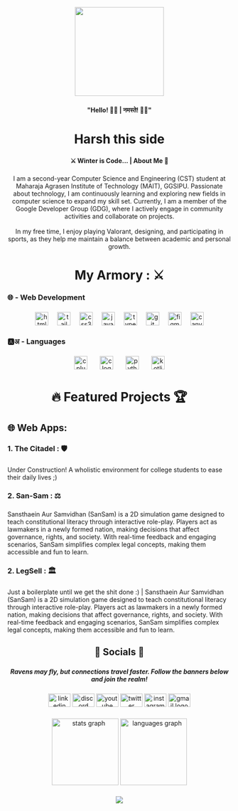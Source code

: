 <br clear="both">

<div align="center">
  <img height="200" src="[https://www.google.com/url?sa=i&url=https%3A%2F%2Fwww.vecteezy.com%2Fvector-art%2F25894618-cute-word-hello-cartoon-style-vector-illustration&psig=AOvVaw0tUbVUNrVfx5GjL15GxAXt&ust=1727281281014000&source=images&cd=vfe&opi=89978449&ved=0CBQQjRxqFwoTCLCpiav-24gDFQAAAAAdAAAAABAE](https://drive.google.com/file/d/1Z24QciWCZGtDbnSKR_kbBE-JELjhGnT3/view?usp=sharing)"  />
</div>

###

<h4 align="center">"Hello! 👋✨ | नमस्ते! 🙏✨"</h4>

###

<h1 align="center">Harsh this side</h1>

###

<p align="left"></p>

###

<h4 align="center">⚔️ Winter is Code... | About Me 🐺</h4>

###

<p align="center">I am a second-year Computer Science and Engineering (CST) student at Maharaja Agrasen Institute of Technology (MAIT), GGSIPU. Passionate about technology, I am continuously learning and exploring new fields in computer science to expand my skill set. Currently, I am a member of the Google Developer Group (GDG), where I actively engage in community activities and collaborate on projects.<br><br>In my free time, I enjoy playing Valorant, designing, and participating in sports, as they help me maintain a balance between academic and personal growth.</p>

###

<p align="left"></p>

###

<h1 align="center">My Armory : ⚔️</h1>

###

<p align="left"></p>

###

<h3 align="left">🌐 - Web Development</h3>

###

<div align="center">
  <img src="https://cdn.simpleicons.org/html5/E34F26" height="30" alt="html5 logo"  />
  <img width="12" />
  <img src="https://cdn.simpleicons.org/tailwindcss/06B6D4" height="30" alt="tailwindcss logo"  />
  <img width="12" />
  <img src="https://cdn.simpleicons.org/css3/1572B6" height="30" alt="css3 logo"  />
  <img width="12" />
  <img src="https://cdn.simpleicons.org/javascript/F7DF1E" height="30" alt="javascript logo"  />
  <img width="12" />
  <img src="https://cdn.simpleicons.org/typescript/3178C6" height="30" alt="typescript logo"  />
  <img width="12" />
  <img src="https://cdn.simpleicons.org/git/F05032" height="30" alt="git logo"  />
  <img width="12" />
  <img src="https://cdn.jsdelivr.net/gh/devicons/devicon/icons/figma/figma-original.svg" height="30" alt="figma logo"  />
  <img width="12" />
  <img src="https://cdn.jsdelivr.net/gh/devicons/devicon/icons/canva/canva-original.svg" height="30" alt="canva logo"  />
</div>

###

<h3 align="left">🅰️अ - Languages</h3>

###

<div align="center">
  <img src="https://cdn.jsdelivr.net/gh/devicons/devicon/icons/cplusplus/cplusplus-original.svg" height="30" alt="cplusplus logo"  />
  <img width="20" />
  <img src="https://cdn.jsdelivr.net/gh/devicons/devicon/icons/c/c-original.svg" height="30" alt="c logo"  />
  <img width="20" />
  <img src="https://cdn.jsdelivr.net/gh/devicons/devicon/icons/python/python-original.svg" height="30" alt="python logo"  />
  <img width="20" />
  <img src="https://cdn.jsdelivr.net/gh/devicons/devicon/icons/kotlin/kotlin-original.svg" height="30" alt="kotlin logo"  />
</div>

###

<p align="left"></p>

###

<p align="left"></p>

###

<h1 align="center">🔥 Featured Projects 🏆</h1>

###

<p align="left"></p>

###

<h2 align="left">🌐 Web Apps:</h2>

###

<h3 align="left">1. The Citadel :  🛡️</h3>

###

<p align="left">Under Construction! A wholistic environment for college students to ease their daily lives ;)</p>

###

<p align="left"></p>

###

<h3 align="left">2. San-Sam : ⚖️</h3>

###

<p align="left">Sansthaein Aur Samvidhan (SanSam) is a 2D simulation game designed to teach constitutional literacy through interactive role-play. Players act as lawmakers in a newly formed nation, making decisions that affect governance, rights, and society. With real-time feedback and engaging scenarios, SanSam simplifies complex legal concepts, making them accessible and fun to learn.</p>

###

<p align="left"></p>

###

<h3 align="left">2. LegSell : 🏛️</h3>

###

<p align="left">Just a boilerplate until we get the shit done :) | Sansthaein Aur Samvidhan (SanSam) is a 2D simulation game designed to teach constitutional literacy through interactive role-play. Players act as lawmakers in a newly formed nation, making decisions that affect governance, rights, and society. With real-time feedback and engaging scenarios, SanSam simplifies complex legal concepts, making them accessible and fun to learn.</p>

###

<h2 align="left"></h2>

###

<p align="left"></p>

###

<h2 align="center">👑 Socials 👑</h2>

###

<p align="left"></p>

###

<h5 align="center">Ravens may fly, but connections travel faster. Follow the banners below and join the realm!</h5>

###

<div align="center">
  <img src="https://raw.githubusercontent.com/maurodesouza/profile-readme-generator/master/src/assets/icons/social/linkedin/default.svg" width="50" height="30" alt="linkedin logo"  />
  <img src="https://raw.githubusercontent.com/maurodesouza/profile-readme-generator/master/src/assets/icons/social/discord/default.svg" width="50" height="30" alt="discord logo"  />
  <img src="https://raw.githubusercontent.com/maurodesouza/profile-readme-generator/master/src/assets/icons/social/youtube/default.svg" width="50" height="30" alt="youtube logo"  />
  <img src="https://raw.githubusercontent.com/maurodesouza/profile-readme-generator/master/src/assets/icons/social/twitter/default.svg" width="50" height="30" alt="twitter logo"  />
  <img src="https://raw.githubusercontent.com/maurodesouza/profile-readme-generator/master/src/assets/icons/social/instagram/default.svg" width="50" height="30" alt="instagram logo"  />
  <img src="https://raw.githubusercontent.com/maurodesouza/profile-readme-generator/master/src/assets/icons/social/gmail/default.svg" width="50" height="30" alt="gmail logo"  />
</div>

###

<p align="left"></p>

###

<div align="center">
  <img src="https://github-readme-stats.vercel.app/api?username=Harsh16Bhardwaj&hide_title=false&hide_rank=false&show_icons=true&include_all_commits=true&count_private=true&disable_animations=false&theme=dracula&locale=en&hide_border=false&order=1" height="150" alt="stats graph"  />
  <img src="https://github-readme-stats.vercel.app/api/top-langs?username=Harsh16Bhardwaj&locale=en&hide_title=false&layout=compact&card_width=320&langs_count=5&theme=dracula&hide_border=false&order=2" height="150" alt="languages graph"  />
</div>

###

<div align="center">
  <img src="https://profile-counter.glitch.me/Harsh16Bhardwaj/count.svg?"  />
</div>

###
